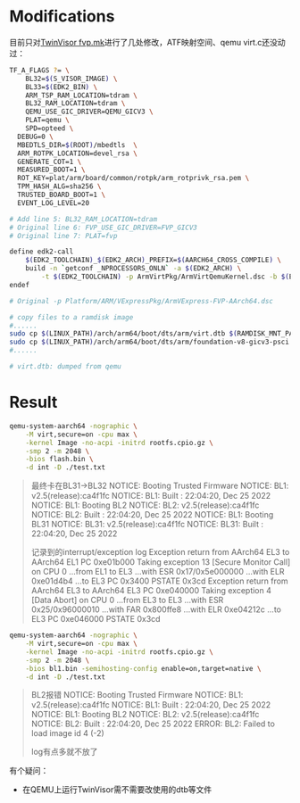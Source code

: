 # Modifications
目前只对[TwinVisor fvp.mk](https://github.com/TwinVisor/build/blob/d6a0d9921a916acc3557d1dd03a1554b080ab999/fvp.mk)进行了几处修改，ATF映射空间、qemu virt.c还没动过：
```bash
TF_A_FLAGS ?= \
	BL32=$(S_VISOR_IMAGE) \
	BL33=$(EDK2_BIN) \
	ARM_TSP_RAM_LOCATION=tdram \
	BL32_RAM_LOCATION=tdram \
	QEMU_USE_GIC_DRIVER=QEMU_GICV3 \
	PLAT=qemu \
	SPD=opteed \
  DEBUG=0 \
  MBEDTLS_DIR=$(ROOT)/mbedtls  \
  ARM_ROTPK_LOCATION=devel_rsa \
  GENERATE_COT=1 \
  MEASURED_BOOT=1 \
  ROT_KEY=plat/arm/board/common/rotpk/arm_rotprivk_rsa.pem \
  TPM_HASH_ALG=sha256 \
  TRUSTED_BOARD_BOOT=1 \
  EVENT_LOG_LEVEL=20

# Add line 5: BL32_RAM_LOCATION=tdram
# Original line 6: FVP_USE_GIC_DRIVER=FVP_GICV3
# Original line 7: PLAT=fvp
```
```bash
define edk2-call
	$(EDK2_TOOLCHAIN)_$(EDK2_ARCH)_PREFIX=$(AARCH64_CROSS_COMPILE) \
	build -n `getconf _NPROCESSORS_ONLN` -a $(EDK2_ARCH) \
		-t $(EDK2_TOOLCHAIN) -p ArmVirtPkg/ArmVirtQemuKernel.dsc -b $(EDK2_BUILD)
endef

# Original -p Platform/ARM/VExpressPkg/ArmVExpress-FVP-AArch64.dsc
```
```bash
# copy files to a ramdisk image
#......
sudo cp $(LINUX_PATH)/arch/arm64/boot/dts/arm/virt.dtb $(RAMDISK_MNT_PATH)
sudo cp $(LINUX_PATH)/arch/arm64/boot/dts/arm/foundation-v8-gicv3-psci.dtb $(RAMDISK_MNT_PATH)
#......

# virt.dtb: dumped from qemu
```

# Result
```bash
qemu-system-aarch64 -nographic \
	-M virt,secure=on -cpu max \
	-kernel Image -no-acpi -initrd rootfs.cpio.gz \
	-smp 2 -m 2048 \
	-bios flash.bin \
	-d int -D ./test.txt
```
> 最终卡在BL31->BL32
> NOTICE:  Booting Trusted Firmware
> NOTICE:  BL1: v2.5(release):ca4f1fc
> NOTICE:  BL1: Built : 22:04:20, Dec 25 2022
> NOTICE:  BL1: Booting BL2
> NOTICE:  BL2: v2.5(release):ca4f1fc
> NOTICE:  BL2: Built : 22:04:20, Dec 25 2022
> NOTICE:  BL1: Booting BL31
> NOTICE:  BL31: v2.5(release):ca4f1fc
> NOTICE:  BL31: Built : 22:04:20, Dec 25 2022
> 
> 记录到的interrupt/exception log
> Exception return from AArch64 EL3 to AArch64 EL1 PC 0xe01b000
> Taking exception 13 [Secure Monitor Call] on CPU 0
> ...from EL1 to EL3
> ...with ESR 0x17/0x5e000000
> ...with ELR 0xe01d4b4
> ...to EL3 PC 0x3400 PSTATE 0x3cd
> Exception return from AArch64 EL3 to AArch64 EL3 PC 0xe040000
> Taking exception 4 [Data Abort] on CPU 0
> ...from EL3 to EL3
> ...with ESR 0x25/0x96000010
> ...with FAR 0x800ffe8
> ...with ELR 0xe04212c
> ...to EL3 PC 0xe046000 PSTATE 0x3cd

```bash
qemu-system-aarch64 -nographic \
	-M virt,secure=on -cpu max \
	-kernel Image -no-acpi -initrd rootfs.cpio.gz \
	-smp 2 -m 2048 \
	-bios bl1.bin -semihosting-config enable=on,target=native \
	-d int -D ./test.txt
```
> BL2报错
> NOTICE:  Booting Trusted Firmware
> NOTICE:  BL1: v2.5(release):ca4f1fc
> NOTICE:  BL1: Built : 22:04:20, Dec 25 2022
> NOTICE:  BL1: Booting BL2
> NOTICE:  BL2: v2.5(release):ca4f1fc
> NOTICE:  BL2: Built : 22:04:20, Dec 25 2022
> ERROR:   BL2: Failed to load image id 4 (-2)
> 
> log有点多就不放了

有个疑问：

- 在QEMU上运行TwinVisor需不需要改使用的dtb等文件
